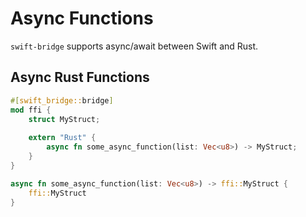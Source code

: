 # Async Functions

`swift-bridge` supports async/await between Swift and Rust.

## Async Rust Functions

```rust
#[swift_bridge::bridge]
mod ffi {
    struct MyStruct;
    
    extern "Rust" {
        async fn some_async_function(list: Vec<u8>) -> MyStruct;
    }
}

async fn some_async_function(list: Vec<u8>) -> ffi::MyStruct {
    ffi::MyStruct
}
```
